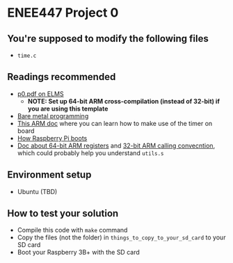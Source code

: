 # ENEE447 Project 0
## You're supposed to modify the following files
- `time.c`

## Readings recommended
- [p0.pdf on ELMS](https://umd.instructure.com/courses/1277187/files/folder/Lab%20Files%20Spring%202020/Project%200?preview=55362636)
  - **NOTE: Set up **64-bit** ARM cross-compilation (instead of 32-bit) if you are using this template**
- [Bare metal programming](https://github.com/dwelch67/raspberrypi/tree/master/baremetal)
- [This ARM doc](http://classweb.ece.umd.edu/enee447.S2019/ARM-Documentation/BCM2836-QA7.pdf) where you can learn how to make use of the timer on board
- [How Raspberry Pi boots](https://raspberrypi.stackexchange.com/questions/10442/what-is-the-boot-sequence)
- [Doc about 64-bit ARM registers](http://infocenter.arm.com/help/index.jsp?topic=/com.arm.doc.dui0801a/BABBGCAC.html) and [32-bit ARM calling convecntion](https://en.wikipedia.org/wiki/Calling_convention#ARM_(A32)), which could probably help you understand `utils.s`

## Environment setup
- Ubuntu (TBD)

## How to test your solution
- Compile this code with `make` command
- Copy the files (not the folder) in `things_to_copy_to_your_sd_card` to your SD card
- Boot your Raspberry 3B+ with the SD card

